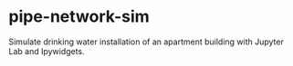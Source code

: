 # pipe-network-sim
 Simulate drinking water installation of an apartment building with Jupyter Lab and Ipywidgets.
